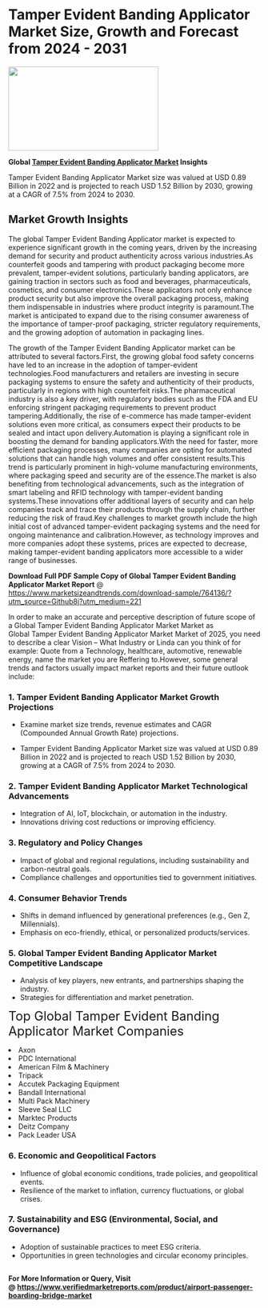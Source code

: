<H1>Tamper Evident Banding Applicator Market Size, Growth and Forecast from 2024 - 2031</H1><img class="aligncenter size-medium wp-image-584254" src="https://thirdeyenews.in/wp-content/uploads/2024/09/Global-Market-Research-300x168.jpeg" alt="" width="300" height="168" /><p><strong>Global&nbsp;<a href="https://www.marketsizeandtrends.com/download-sample/764136/?utm_source=Github8j?utm_medium=221">Tamper Evident Banding Applicator Market</a> Insights</strong></p><p>Tamper Evident Banding Applicator Market size was valued at USD 0.89 Billion in 2022 and is projected to reach USD 1.52 Billion by 2030, growing at a CAGR of 7.5% from 2024 to 2030.</p><p><h2>Market Growth Insights</h2> The global Tamper Evident Banding Applicator market is expected to experience significant growth in the coming years, driven by the increasing demand for security and product authenticity across various industries.As counterfeit goods and tampering with product packaging become more prevalent, tamper-evident solutions, particularly banding applicators, are gaining traction in sectors such as food and beverages, pharmaceuticals, cosmetics, and consumer electronics.These applicators not only enhance product security but also improve the overall packaging process, making them indispensable in industries where product integrity is paramount.The market is anticipated to expand due to the rising consumer awareness of the importance of tamper-proof packaging, stricter regulatory requirements, and the growing adoption of automation in packaging lines.<p>The growth of the Tamper Evident Banding Applicator market can be attributed to several factors.First, the growing global food safety concerns have led to an increase in the adoption of tamper-evident technologies.Food manufacturers and retailers are investing in secure packaging systems to ensure the safety and authenticity of their products, particularly in regions with high counterfeit risks.The pharmaceutical industry is also a key driver, with regulatory bodies such as the FDA and EU enforcing stringent packaging requirements to prevent product tampering.Additionally, the rise of e-commerce has made tamper-evident solutions even more critical, as consumers expect their products to be sealed and intact upon delivery.Automation is playing a significant role in boosting the demand for banding applicators.With the need for faster, more efficient packaging processes, many companies are opting for automated solutions that can handle high volumes and offer consistent results.This trend is particularly prominent in high-volume manufacturing environments, where packaging speed and security are of the essence.The market is also benefiting from technological advancements, such as the integration of smart labeling and RFID technology with tamper-evident banding systems.These innovations offer additional layers of security and can help companies track and trace their products through the supply chain, further reducing the risk of fraud.Key challenges to market growth include the high initial cost of advanced tamper-evident packaging systems and the need for ongoing maintenance and calibration.However, as technology improves and more companies adopt these systems, prices are expected to decrease, making tamper-evident banding applicators more accessible to a wider range of businesses.<p><span class=""><strong>Download Full PDF Sample Copy of Global Tamper Evident Banding Applicator Market Report</strong> @ <a href="https://www.marketsizeandtrends.com/download-sample/764136/?utm_source=Github8j?utm_medium=221" target="_blank">https://www.marketsizeandtrends.com/download-sample/764136/?utm_source=Github8j?utm_medium=221</a></span></p><p>In order to make an accurate and perceptive description of future scope of a Global&nbsp;Tamper Evident Banding Applicator Market Market as Global&nbsp;Tamper Evident Banding Applicator Market Market of 2025, you need to describe a clear Vision &ndash; What Industry or Linda can you think of for example: Quote from a Technology, healthcare, automotive, renewable energy, name the market you are Reffering to.However, some general trends and factors usually impact market reports and their future outlook include:</p><h3>1.&nbsp;<strong>Tamper Evident Banding Applicator Market Growth Projections</strong></h3><ul><li>Examine market size trends, revenue estimates and CAGR (Compounded Annual Growth Rate) projections.</li><li><p>Tamper Evident Banding Applicator Market size was valued at USD 0.89 Billion in 2022 and is projected to reach USD 1.52 Billion by 2030, growing at a CAGR of 7.5% from 2024 to 2030.</p></li></ul><h3>2.&nbsp;<strong>Tamper Evident Banding Applicator Market Technological Advancements</strong></h3><ul><li>Integration of AI, IoT, blockchain, or automation in the industry.</li><li>Innovations driving cost reductions or improving efficiency.</li></ul><h3>3.&nbsp;<strong>Regulatory and Policy Changes</strong></h3><ul><li>Impact of global and regional regulations, including sustainability and carbon-neutral goals.</li><li>Compliance challenges and opportunities tied to government initiatives.</li></ul><h3>4.&nbsp;<strong>Consumer Behavior Trends</strong></h3><ul><li>Shifts in demand influenced by generational preferences (e.g., Gen Z, Millennials).</li><li>Emphasis on eco-friendly, ethical, or personalized products/services.</li></ul><h3>5.&nbsp;<strong>Global Tamper Evident Banding Applicator Market Competitive Landscape</strong></h3><ul><li>Analysis of key players, new entrants, and partnerships shaping the industry.</li><li>Strategies for differentiation and market penetration.</li></ul><p data-pm-slice="1 1 []"><span style="color: inherit; font-family: inherit; font-size: 25px;">Top Global Tamper Evident Banding Applicator Market Companies</span></p><div class="" data-test-id=""><p><li>Axon</li><li> PDC International</li><li> American Film & Machinery</li><li> Tripack</li><li> Accutek Packaging Equipment</li><li> Bandall International</li><li> Multi Pack Machinery</li><li> Sleeve Seal LLC</li><li> Marktec Products</li><li> Deitz Company</li><li> Pack Leader USA</li></p></div><h3>6.&nbsp;<strong>Economic and Geopolitical Factors</strong></h3><ul><li>Influence of global economic conditions, trade policies, and geopolitical events.</li><li>Resilience of the market to inflation, currency fluctuations, or global crises.</li></ul><h3>7.&nbsp;<strong>Sustainability and ESG (Environmental, Social, and Governance)</strong></h3><ul><li>Adoption of sustainable practices to meet ESG criteria.</li><li>Opportunities in green technologies and circular economy principles.</li></ul><h2><strong style="font-size: 14px;">For More Information or Query, Visit @&nbsp;</strong><a style="background-color: #ffffff; font-size: 14px;" href="https://www.marketsizeandtrends.com/report/tamper-evident-banding-applicator-market/" target="_blank">https://www.verifiedmarketreports.com/product/airport-passenger-boarding-bridge-market</a></h2>